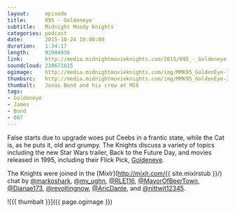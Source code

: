 ```yaml
---
layout:     episode
title:      095 - Goldeneye
subtitle:   Midnight Moody Knights
categories: podcast
date:       2015-10-24 19:00:00
duration:   1:34:17
length:     91904936
link:       http://media.midnightmovieknights.com/2015/095_-_Goldeneye.m4a
soundcloud: 230671615
ogimage:    http://media.midnightmovieknights.com/img/MMK95_GoldenEye-750x421.png
thumbsrc:   http://media.midnightmovieknights.com/img/MMK95_GoldenEye-200x112.png
thumbalt:   Jonas Bond and his crew at MI6
tags:
- Goldeneye
- James
- Bond
- 007
---
```

False starts due to upgrade woes put Ceebs in a frantic state, while the Cat is, as he puts it, old and grumpy. The Knights discuss a variety of topics including the new Star Wars trailer, Back to the Future Day, and movies released in 1995, including their Flick Pick, [Goldeneye](http://www.imdb.com/title/tt0113189/).

The Knights were joined in the [Mixlr](http://mixlr.com/{{ site.mixlrstub }}/) chat by [@markoshark](https://twitter.com/markoshark), [@mv_ughn](https://twitter.com/mv_ughn), [@RLE116](https://twitter.com/RLE116), [@MayorOfBeerTown](https://twitter.com/MayorOfBeerTown), [@Dianae173](https://twitter.com/Dianae173), [@revoltingnow](https://twitter.com/revoltingnow), [@AricDante](https://twitter.com/AricDante), and [@nittwit12345](https://twitter.com/nittwit12345).

![{{ thumbalt }}]({{ page.ogimage }})